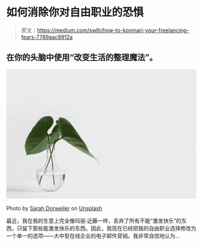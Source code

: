 # 如何消除你对自由职业的恐惧

> 原文：<https://medium.com/swlh/how-to-konmari-your-freelancing-fears-7789aac9912a>

## 在你的头脑中使用“改变生活的整理魔法”。

![](img/66905f0091033b918056cc44c483072a.png)

Photo by [Sarah Dorweiler](https://unsplash.com/@sarahdorweiler?utm_source=medium&utm_medium=referral) on [Unsplash](https://unsplash.com?utm_source=medium&utm_medium=referral)

最近，我在我的生意上完全像玛丽·近藤一样，丢弃了所有不能“激发快乐”的东西，只留下那些能激发快乐的东西。因此，我现在已经把我的自由职业选择修改为一个单一的选项——大中型在线企业的电子邮件营销。我非常自信地认为…